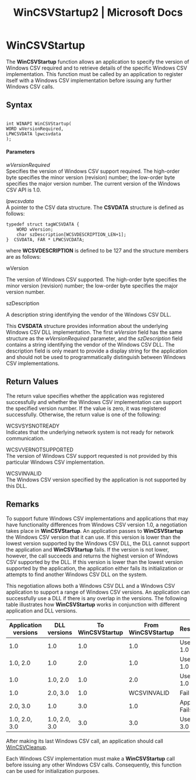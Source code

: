 ﻿---
title: "WinCSVStartup2 | Microsoft Docs"
ms.custom: ""
ms.date: "11/30/2017"
ms.prod: "host-integration-server"
ms.reviewer: ""
ms.suite: ""
ms.tgt_pltfrm: ""
ms.topic: "article"
ms.assetid: 0c35eca7-ee24-4fb7-88ad-372dc6edaaa9
caps.latest.revision: 3
---
# WinCSVStartup
The **WinCSVStartup** function allows an application to specify the version of Windows CSV required and to retrieve details of the specific Windows CSV implementation. This function must be called by an application to register itself with a Windows CSV implementation before issuing any further Windows CSV calls.  
  
## Syntax  
  
```  
  
int WINAPI WinCSVStartup(   
WORD wVersionRequired,  
LPWCSVDATA lpwcsvdata  
);  
```  
  
#### Parameters  
 *wVersionRequired*  
 Specifies the version of Windows CSV support required. The high-order byte specifies the minor version (revision) number; the low-order byte specifies the major version number. The current version of the Windows CSV API is 1.0.  
  
 *lpwcsvdata*  
 A pointer to the CSV data structure. The **CSVDATA** structure is defined as follows:  
  
```  
typedef struct tagWCSVDATA {  
    WORD wVersion;  
    char szDescription[WCSVDESCRIPTION_LEN+1];  
}  CSVDATA, FAR * LPWCSVCDATA;  
```  
  
 where **WCSVDESCRIPTION** is defined to be 127 and the structure members are as follows:  
  
 wVersion  
  
 The version of Windows CSV supported. The high-order byte specifies the minor version (revision) number; the low-order byte specifies the major version number.  
  
 szDescription  
  
 A description string identifying the vendor of the Windows CSV DLL.  
  
 This **CVSDATA** structure provides information about the underlying Windows CSV DLL implementation. The first *wVersion* field has the same structure as the *wVersionRequired* parameter, and the *szDescription* field contains a string identifying the vendor of the Windows CSV DLL. The description field is only meant to provide a display string for the application and should not be used to programmatically distinguish between Windows CSV implementations.  
  
## Return Values  
 The return value specifies whether the application was registered successfully and whether the Windows CSV implementation can support the specified version number. If the value is zero, it was registered successfully. Otherwise, the return value is one of the following:  
  
 WCSVSYSNOTREADY  
 Indicates that the underlying network system is not ready for network communication.  
  
 WCSVVERNOTSUPPORTED  
 The version of Windows CSV support requested is not provided by this particular Windows CSV implementation.  
  
 WCSVINVALID  
 The Windows CSV version specified by the application is not supported by this DLL.  
  
## Remarks  
 To support future Windows CSV implementations and applications that may have functionality differences from Windows CSV version 1.0, a negotiation takes place in **WinCSVStartup**. An application passes to **WinCSVStartup** the Windows CSV version that it can use. If this version is lower than the lowest version supported by the Windows CSV DLL, the DLL cannot support the application and **WinCSVStartup** fails. If the version is not lower, however, the call succeeds and returns the highest version of Windows CSV supported by the DLL. If this version is lower than the lowest version supported by the application, the application either fails its initialization or attempts to find another Windows CSV DLL on the system.  
  
 This negotiation allows both a Windows CSV DLL and a Windows CSV application to support a range of Windows CSV versions. An application can successfully use a DLL if there is any overlap in the versions. The following table illustrates how **WinCSVStartup** works in conjunction with different application and DLL versions.  
  
|Application versions|DLL versions|To WinCSVStartup|From WinCSVStartup|Result|  
|--------------------------|------------------|----------------------|------------------------|------------|  
|1.0|1.0|1.0|1.0|Use 1.0|  
|1.0, 2.0|1.0|2.0|1.0|Use 1.0|  
|1.0|1.0, 2.0|1.0|2.0|Use 1.0|  
|1.0|2.0, 3.0|1.0|WCSVINVALID|Fail|  
|2.0, 3.0|1.0|3.0|1.0|App Fails|  
|1.0, 2.0, 3.0|1.0, 2.0, 3.0|3.0|3.0|Use 3.0|  
  
 After making its last Windows CSV call, an application should call [WinCSVCleanup](../core/wincsvcleanup2.md).  
  
 Each Windows CSV implementation must make a **WinCSVStartup** call before issuing any other Windows CSV calls. Consequently, this function can be used for initialization purposes.